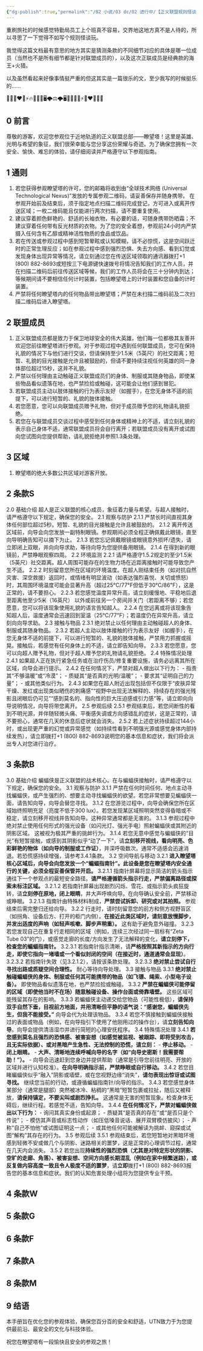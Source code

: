 ```yaml
---
{"dg-publish":true,"permalink":"/02 小说/03 dc/02 进行中/【正义联盟规则怪谈】瞭望塔游客须知/","noteIcon":""}
---
```



重刷旅社的时候感觉特勤局员工上个班真不容易，交界地这地方真不是人待的，所以寻思了一下觉得不如写个规则怪谈玩。

我觉得这篇文档最有意思的地方其实是猜测条款的不同细节对应的具体是哪一位成员（当然也不是所有细节都是针对联盟成员的），以及这次正联成员是经典款的海王+火猎。

以及虽然看起来好像事情挺严重的但这其实是一篇很乐的文，至少我写的时候挺乐的……

🦸🏻🦇❤️🚦⚡️🔥🧜🏻‍♂️🖥️🌩️⚖️🌩️🖥️🧜🏻‍♂️🔥⚡️🚦❤️🦇🦸🏻

## 0 前言

尊敬的游客，欢迎您参观位于近地轨道的正义联盟总部——瞭望塔！这里是英雄、光明与希望的象征，我们很荣幸能与您分享这份荣耀与奇迹。为了确保您拥有一次安全、愉快、难忘的体验，请仔细阅读并严格遵守以下参观指南。

## 1 通则
1. 若您获得参观瞭望塔的许可，您的邮箱将收到由“全球技术网络 (Universal Technological Nexus)”发放的专属参观二维码，请妥善保存并随身携带。 在参观开始前及结束后，须于指定地点扫描二维码完成登记，方可进入或离开传送区域；一枚二维码能且仅能进行两次扫描，请不要重复使用。
2. 建议穿着颜色鲜艳的、舒适的长袖衣物，有必要的话，可随身携带防晒霜；不建议穿着任何带有反光材质的衣物。为了您的安全着想，参观前24小时内严禁摄入任何含有乙醇或精神活性物质的食品或饮品。
3. 若在传送或参观过程中感到短暂晕眩或认知模糊，请不必惊慌，这是空间跃迁时的正常生理反应；如在参观过程中感到​​强烈恐惧、失去方向感、看到幻觉或发现身体出现异常等​​情况，请立刻​通过您在传送区域领取的通讯器拨打+1 (800) 882-8693或短按三下电源键快速拨号将情况告知我们的工作人员，并在扫描二维码后前往传送区域等候，我们的工作人员将会在三十分钟内到达；等候期间请不要相信任何计时装置，包括瞭望塔上的计时装置和您自备的计时装置。
4. 严禁将任何瞭望塔内的任何物品带出瞭望塔；严禁在未扫描二维码前及二次扫描二维码后进入瞭望塔。
## 2 联盟成员
1. 正义联盟成员都是​​致力于保卫地球安全的伟大英雄，他们每一位都​​极其友善并欢迎您前往瞭望塔进行参观。对于参观过程中遇到任何联盟成员，您可在保持礼貌的情况下与他们进行交谈，但请​​保持至少1.5米（5英尺）的社交距离​​；短暂、礼貌的目光接触是允许且被鼓励的，但请不要持续注视任何英雄的同一身体部位超过15秒，这并不礼貌。
2. 严禁以任何理由主动触碰正义联盟成员们的身体、制服或其随身物品，即使某些物品看似遗落在地，也严禁捡拾或触碰，这可能会让他们感到冒犯。
3. 若联盟成员主动以肢体接触的行为表示友好（如握手），在您无身体不适的前提下，可以进行短暂的、礼貌的肢体接触。
4. 若您愿意，您可以向联盟成员赠予礼物，但对于成员赠予您的礼物请礼貌拒绝。
5. 若您在与联盟成员交谈过程中感受到任何身体或精神上的不适，请立刻礼貌的表示自己身体不适，通常联盟成员将会自行离开；若联盟成员没有离开或试图向您试图向您提供帮助，请礼貌拒绝并参照1.3条处理。

## 3 区域
1. 瞭望塔的绝大多数公共区域对游客开放。

## 2 条款S
2.0 基础介绍
	超人是正义联盟的核心成员，象征着力量与希望。与超人接触时，请严格遵守以下规定，确保您的安全。
2.1 观察与防护
	2.1.1 严禁长时间直视其身体任何部位超过5秒。短暂、礼貌的目光接触是允许且被鼓励的。
	2.1.2 离开传送区域前，向导会向您发放一副特制眼镜。参观期间必须全程正确佩戴此眼镜，直至向导明确告知可以摘下为止。
	2.1.3 若您忘记佩戴眼镜或眼镜意外损坏/遗失，请立即闭上双眼，并向向导求助，等待向导为您提供备用眼镜。
	2.1.4 在得到新的眼镜前，严禁睁眼观察四周。
2.2 环境监测
	2.2.1 请严格遵守1.5.2规定的至少1.5米（5英尺）社交距离。超人周围可能存在的生物力场在近距离接触时可能导致您产生不适。
	2.2.2 时刻留意您所在区域的环境温度。在超人刚结束任务（如对抗自然灾害、深空救援）返回时，或情绪有明显波动（如表达强烈喜悦、关切或愤怒）时，其周围环境温度可能会显著升高（超过25°C/77°F但低于30℃/86℉），这是正常的，请不要担心。
	2.2.3 若您感觉温度异常升高，请立刻缓慢地、平稳地后退至距离他至少5米（16英尺） 以外或前往另一个房间并关门（若距离不够）；若您愿意，您可以将该现象使用礼貌的语言告知超人。
	2.2.4 在您远离或将该现象告知超人后，温度通常会迅速回到室温（25℃/77℉）；若温度仍在异常升高，请立刻向向导求助。
2.3 接触与物品
	2.3.1 绝对禁止以任何理由主动触碰超人的身体、制服或其随身物品。
	2.3.2 若超人主动以肢体接触的行为表示友好（如握手），在您无身体不适的前提下，可以进行短暂的、礼貌的肢体接触，严禁用力抓握或摇晃。接触后，若感觉有任何身体上的不适，请立即告知向导。
	2.3.3 若您愿意，您可以向超人赠予礼物，但对于超人赠予您的礼物请礼貌拒绝。
2.4 特殊情况处理
	2.4.1 如果超人正在执行紧急任务或在治疗伤员/修复重要设施，请务必远离其所在区域，向导会进行提示。
	2.4.2 在任何情况下，严禁对超人做出以下行为：
		- 指责其“不够温暖”或“冷漠”；
		- 质疑其“是否真的光明/温暖”；
		- 要求其“证明自己的力量”；
		- 或其他类似行为。
	2.4.3 如果您在超人附近出现包括但不仅限于“皮肤异常干燥、发红或出现类似晒伤的刺痛感”“视野中出现无法解释的、持续存在的强光残影且闭眼后仍可见”“感到莫名的、指向性的巨大压迫感或引力感”等，请立即向向导说明情况，向导将带您离开。
2.5 参观后续
	2.5.1 参观结束后，若您间断性的看到不明光源，并伴随轻微头痛、平衡感失调或方向感错乱的症状，这是正常的，请不要担心，通常在几天的休息后症状就会消失。
	2.5.2 若上述症状持续超过144小时，或出现更严重的幻觉或异常感觉（如持续性看到不明强光源或感觉身体内部持续发热），请立即拨打+1 (800) 882-8693说明您的基本信息和症状，我们将会派出专人对您进行治疗。

## 3 条款B
3.0 基础介绍
	蝙蝠侠是正义联盟的战术核心。在与蝙蝠侠接触时，请严格遵守以下规定，确保您的安全。
3.1 观察与防护
	3.1.1 严禁在任何时间任何、地点主动寻找蝙蝠侠，或产生强烈的、想要主动寻找蝙蝠侠的欲望。若您非常想要见蝙蝠侠一面，请告知向导，向导会替您寻找。
	3.1.2 在您游览过程中，向导会确保您所在区域始终照明充足（亮度不低于300 lux）。若您发现某区域照明突然变得昏暗或不稳定，请立刻移开视线并告知向导。这种异常通常都是无害的。
	3.1.3 参观过程中绝对禁止使用任何形式的强光设备（如闪光灯、强光手电）照射蝙蝠侠或其附近的阴影区域。 这被视为极其严重的挑衅行为。
	3.1.4 若您无意中感觉与蝙蝠侠的“目光”有短暂接触，或感到其阴影似乎“动了一下”，请**立刻移开视线，看向明亮、色彩鲜艳的物体（如向导的制服或工作证）**，并深呼吸数次。通常不适感会迅速消退。若恐慌感持续增强，请参考3.4.1条款。
3.2 空间导航与移动
	3.2.1 **进入瞭望塔核心区域后，向导会向您发放一个“蝙蝠指南针”。此设备是您在瞭望塔内安全通行的关键，必须全程妥善保管并开启。**
		3.2.1.1 指南针屏幕将显示简洁的箭头指示通往下一个参观点的最短安全路径。**请严格遵循箭头指示行走，严禁偏离路径或探索未标注区域。**
		3.2.1.2 若指南针屏幕出现剧烈闪烁、雪花、或指示箭头疯狂旋转，请**立刻停在原地，闭上眼睛**，并大声呼唤向导。在向导确认安全前，严禁移动或睁眼。
		3.2.1.3 指南针由特殊材料制成，**严禁尝试拆卸、研究或对其拍照。** 参观结束后需完整归还给向导。
	3.2.2 行走时，请时刻留意您的前方和侧方视野盲区（如拐角、设备后方、打开的柜门内侧）。**在接近此类区域时，请刻意放慢脚步，并发出适度的声响（如轻声咳嗽、脚步声稍重）。** 这有助于避免意外碰撞。
	3.2.3 若您发现自己在重复行走相同的区域（例如，连续三次经过同一扇标有“Zeta Tube 03”的门），或感觉走廊的长度/方向发生了无法解释的变化，**请立刻停下，检查您的蝙蝠指南针。**
		3.2.3.1 若指南针指示清晰，请**严格按照其新指示的方向行走，即使它指向一堵墙或一个看似封闭的空间（在接近时，通道通常会显现）**。
		3.2.3.2 若指南针失效（见3.2.1.2），请按该条款处理。
		3.2.3.3 **绝对禁止尝试自行寻找出路或质疑空间合理性。** 耐心等待向导处理。
3.3 接触与物品
	3.3.1 **绝对禁止触碰蝙蝠侠的身体、制服或任何其可能携带的物品（如飞镖、绳索、小型电子设备）。** 即使物品看似遗落在地，也严禁捡拾或触碰。
	3.3.2 **严禁在蝙蝠侠可能停留的区域（即使他当时不在场）随意触碰设备、操作台面或倚靠墙壁。** 这些区域可能残留其存在的影响。
	3.3.3 若蝙蝠侠主动递交给您物品（可能性极低），**请保持双手自然下垂，目视前方地面，并用清晰但平静的语气说：“感谢您，蝙蝠侠先生，但我不能接受。”** 向导会代为处理该物品。
	3.3.4 若您不慎接触到蝙蝠侠接触过的表面或物品（例如，在向导指引下使用了他刚用过的操作台），请**立刻告知向导**。向导会提供清洁湿巾并进行简短的心理安抚程序。
3.4 特殊情况处理
	3.4.1 **若您感到莫名且强烈的恐惧感、被害妄想（如感觉被监视、被跟踪、即将受到攻击，且无实际依据）、或对黑暗产生急性、无法控制的恐慌，请立刻：**
		- **停止移动。**
		- **闭上眼睛。**
		- **大声、清晰地连续呼喊向导的名字（如“向导史密斯！我需要帮助！”）。**
		- 向导会迅速赶到您身边并提供帮助（通常是引导您前往明亮、开放的区域并进行认知校准）。**在向导明确指示前，严禁睁眼或自行移动。**
	3.4.2 若您目睹蝙蝠侠似乎“融入”阴影或墙壁，或在您视野边缘“消失”，**请勿表现出惊讶或试图寻找。** 继续您当前的行动，或遵循蝙蝠指南针/向导的指示。
	3.4.3 若您感觉身体某部分（通常是腿部）突然被冰冷、粘稠的“黑暗”短暂包裹或拉扯，随后又被释放，**请保持镇定，不要尖叫或剧烈挣扎。** 这通常是无害的短暂现象。检查身体无碍后，继续行程。若感觉不适，告知向导。
	3.4.4 **在任何情况下，严禁对蝙蝠侠做出以下行为：**
		- 询问其真实身份或起源；
		- 质疑其“是否真的存在”或“是否只是个传说”；
		- 模仿其声音或标志性动作（如压低嗓音说话、展开双臂模仿披风）；
		- 声称“自己不怕他”或试图证明这一点；
		- 或其他任何可能被解读为挑衅、窥探或试图“解构”其存在的行为。
3.5 参观后续
	3.5.1 参观结束后，若您短暂地对黑暗环境感到轻微不安或做几个与阴影、迷路相关的噩梦，这是正常的心理调节过程，通常在几天内会消失。
	3.5.2 若您出现**持续性的强烈恐惧（尤其是对特定形状的阴影、空旷的走廊、角落）、被害妄想、空间方向感长期混乱（例如在家中频繁迷路），或反复做内容高度一致且令人极度不适的噩梦**，请**立即**拨打+1 (800) 882-8693报告您的基本信息和症状。我们的认知危害处理小组将为您提供专业干预。

## 4 条款W

## 5 条款G

## 6 条款F

## 7 条款A

## 8 条款M

## 9 结语

本手册旨在​​优化您的参观体验​​，确保您​​百分百的安全和舒适，UTN致力于为您提供最前沿、最安全的文化与科技体验。

祝您在瞭望塔有一段​​愉快且安全的​​参观之旅！
